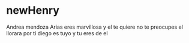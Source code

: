 # newHenry
Andrea mendoza Arias
eres marvillosa
y el te quiere 
no te preocupes el llorara por ti 
diego es tuyo
y tu eres de el 
